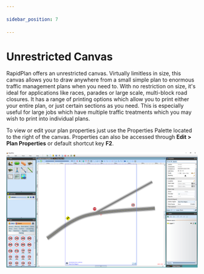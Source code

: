 ```yaml
---

sidebar_position: 7

---
```

# Unrestricted Canvas

RapidPlan offers an unrestricted canvas. Virtually limitless in size, this canvas allows you to draw anywhere from a small simple plan to enormous traffic management plans when you need to. With no restriction on size, it's ideal for applications like races, parades or large scale, multi-block road closures. It has a range of printing options which allow you to print either your entire plan, or just certain sections as you need. This is especially useful for large jobs which have multiple traffic treatments which you may wish to print into individual plans.

To view or edit your plan properties just use the Properties Palette located to the right of the canvas. Properties can also be accessed through **Edit > Plan Properties** or default shortcut key **F2**.

![Unrestricted_Canvas](./assets/Unrestricted_Canvas.png)